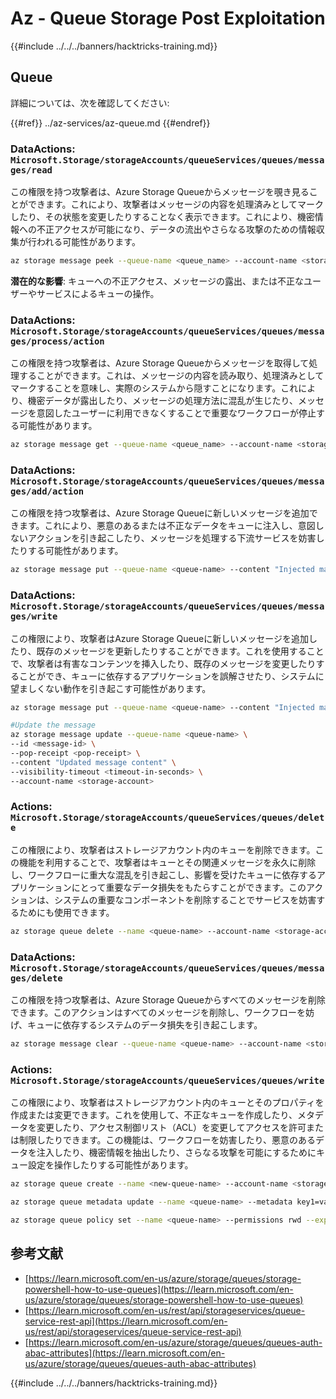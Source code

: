 # Az - Queue Storage Post Exploitation

{{#include ../../../banners/hacktricks-training.md}}

## Queue

詳細については、次を確認してください:

{{#ref}}
../az-services/az-queue.md
{{#endref}}

### DataActions: `Microsoft.Storage/storageAccounts/queueServices/queues/messages/read`

この権限を持つ攻撃者は、Azure Storage Queueからメッセージを覗き見ることができます。これにより、攻撃者はメッセージの内容を処理済みとしてマークしたり、その状態を変更したりすることなく表示できます。これにより、機密情報への不正アクセスが可能になり、データの流出やさらなる攻撃のための情報収集が行われる可能性があります。
```bash
az storage message peek --queue-name <queue_name> --account-name <storage_account>
```
**潜在的な影響**: キューへの不正アクセス、メッセージの露出、または不正なユーザーやサービスによるキューの操作。

### DataActions: `Microsoft.Storage/storageAccounts/queueServices/queues/messages/process/action`

この権限を持つ攻撃者は、Azure Storage Queueからメッセージを取得して処理することができます。これは、メッセージの内容を読み取り、処理済みとしてマークすることを意味し、実際のシステムから隠すことになります。これにより、機密データが露出したり、メッセージの処理方法に混乱が生じたり、メッセージを意図したユーザーに利用できなくすることで重要なワークフローが停止する可能性があります。
```bash
az storage message get --queue-name <queue_name> --account-name <storage_account>
```
### DataActions: `Microsoft.Storage/storageAccounts/queueServices/queues/messages/add/action`

この権限を持つ攻撃者は、Azure Storage Queueに新しいメッセージを追加できます。これにより、悪意のあるまたは不正なデータをキューに注入し、意図しないアクションを引き起こしたり、メッセージを処理する下流サービスを妨害したりする可能性があります。
```bash
az storage message put --queue-name <queue-name> --content "Injected malicious message" --account-name <storage-account>
```
### DataActions: `Microsoft.Storage/storageAccounts/queueServices/queues/messages/write`

この権限により、攻撃者はAzure Storage Queueに新しいメッセージを追加したり、既存のメッセージを更新したりすることができます。これを使用することで、攻撃者は有害なコンテンツを挿入したり、既存のメッセージを変更したりすることができ、キューに依存するアプリケーションを誤解させたり、システムに望ましくない動作を引き起こす可能性があります。
```bash
az storage message put --queue-name <queue-name> --content "Injected malicious message" --account-name <storage-account>

#Update the message
az storage message update --queue-name <queue-name> \
--id <message-id> \
--pop-receipt <pop-receipt> \
--content "Updated message content" \
--visibility-timeout <timeout-in-seconds> \
--account-name <storage-account>
```
### Actions: `Microsoft.Storage/storageAccounts/queueServices/queues/delete`

この権限により、攻撃者はストレージアカウント内のキューを削除できます。この機能を利用することで、攻撃者はキューとその関連メッセージを永久に削除し、ワークフローに重大な混乱を引き起こし、影響を受けたキューに依存するアプリケーションにとって重要なデータ損失をもたらすことができます。このアクションは、システムの重要なコンポーネントを削除することでサービスを妨害するためにも使用できます。
```bash
az storage queue delete --name <queue-name> --account-name <storage-account>
```
### DataActions: `Microsoft.Storage/storageAccounts/queueServices/queues/messages/delete`

この権限を持つ攻撃者は、Azure Storage Queueからすべてのメッセージを削除できます。このアクションはすべてのメッセージを削除し、ワークフローを妨げ、キューに依存するシステムのデータ損失を引き起こします。
```bash
az storage message clear --queue-name <queue-name> --account-name <storage-account>
```
### Actions: `Microsoft.Storage/storageAccounts/queueServices/queues/write`

この権限により、攻撃者はストレージアカウント内のキューとそのプロパティを作成または変更できます。これを使用して、不正なキューを作成したり、メタデータを変更したり、アクセス制御リスト（ACL）を変更してアクセスを許可または制限したりできます。この機能は、ワークフローを妨害したり、悪意のあるデータを注入したり、機密情報を抽出したり、さらなる攻撃を可能にするためにキュー設定を操作したりする可能性があります。
```bash
az storage queue create --name <new-queue-name> --account-name <storage-account>

az storage queue metadata update --name <queue-name> --metadata key1=value1 key2=value2 --account-name <storage-account>

az storage queue policy set --name <queue-name> --permissions rwd --expiry 2024-12-31T23:59:59Z --account-name <storage-account>
```
## 参考文献

- [https://learn.microsoft.com/en-us/azure/storage/queues/storage-powershell-how-to-use-queues](https://learn.microsoft.com/en-us/azure/storage/queues/storage-powershell-how-to-use-queues)
- [https://learn.microsoft.com/en-us/rest/api/storageservices/queue-service-rest-api](https://learn.microsoft.com/en-us/rest/api/storageservices/queue-service-rest-api)
- [https://learn.microsoft.com/en-us/azure/storage/queues/queues-auth-abac-attributes](https://learn.microsoft.com/en-us/azure/storage/queues/queues-auth-abac-attributes)

{{#include ../../../banners/hacktricks-training.md}}
